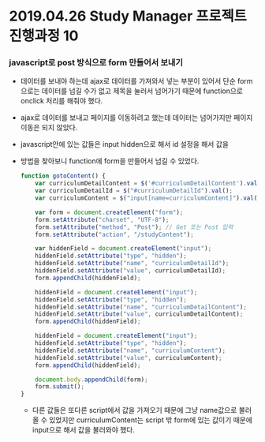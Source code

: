 # 2019.04.26 Study Manager 프로젝트 진행과정 10

### javascript로 post 방식으로 form 만들어서 보내기
- 데이터를 보내야 하는데 ajax로 데이터를 가져와서 넣는 부분이 있어서 단순 form으로는 데이터를 넘길 수가 없고 제목을 눌러서 넘어가기 때문에 function으로 onclick 처리를 해줘야 했다.
- ajax로 데이터를 보내고 페이지를 이동하려고 했는데 데이터는 넘어가지만 페이지 이동은 되지 않았다.
- javascript안에 있는 값들은 input hidden으로 해서 id 설정을 해서 값을 
- 방법을 찾아보니 function에 form을 만들어서 넘길 수 있었다.

    ```javascript
    function gotoContent() {
        var curriculumDetailContent = $('#curriculumDetailContent').val();
        var curriculumDetailId = $("#curriculumDetailId").val();
        var curriculumContent = $("input[name=curriculumContent]").val();

        var form = document.createElement("form");
        form.setAttribute("charset", "UTF-8");
        form.setAttribute("method", "Post"); // Get 또는 Post 입력
        form.setAttribute("action", "/studyContent");
    
        var hiddenField = document.createElement("input");
        hiddenField.setAttribute("type", "hidden");
        hiddenField.setAttribute("name", "curriculumDetailId");
        hiddenField.setAttribute("value", curriculumDetailId);
        form.appendChild(hiddenField);
    
        hiddenField = document.createElement("input");
        hiddenField.setAttribute("type", "hidden");
        hiddenField.setAttribute("name", "curriculumDetailContent");
        hiddenField.setAttribute("value", curriculumDetailContent);
        form.appendChild(hiddenField);
    
        hiddenField = document.createElement("input");
        hiddenField.setAttribute("type", "hidden");
        hiddenField.setAttribute("name", "curriculumContent");
        hiddenField.setAttribute("value", curriculumContent);
        form.appendChild(hiddenField);
    
        document.body.appendChild(form);
        form.submit();
    }
    ```

    * 다른 값들은 또다른 script에서 값을 가져오기 때문에 그냥 name값으로 불러올 수 있었지만 curriculumContent는 script 밖 form에 있는 값이기 때문에 input으로 해서 값을 불러와야 했다.
